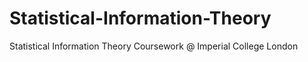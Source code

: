 # Statistical-Information-Theory
Statistical Information Theory Coursework @ Imperial College London
